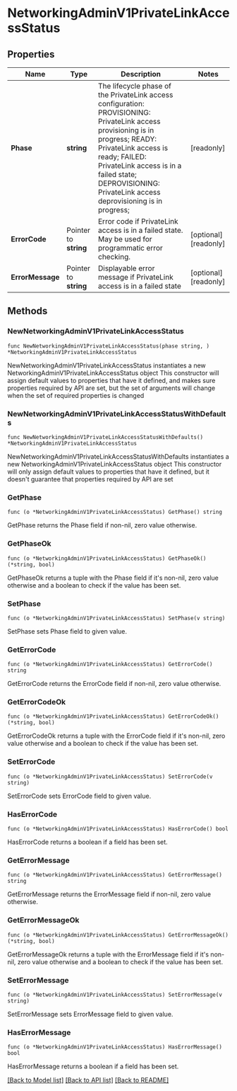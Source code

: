 # NetworkingAdminV1PrivateLinkAccessStatus

## Properties

Name | Type | Description | Notes
------------ | ------------- | ------------- | -------------
**Phase** | **string** | The lifecycle phase of the PrivateLink access configuration:   PROVISIONING: PrivateLink access provisioning is in progress;   READY:  PrivateLink access is ready;   FAILED: PrivateLink access is in a failed state;   DEPROVISIONING: PrivateLink access deprovisioning is in progress;  | [readonly] 
**ErrorCode** | Pointer to **string** | Error code if PrivateLink access is in a failed state. May be used for programmatic error checking. | [optional] [readonly] 
**ErrorMessage** | Pointer to **string** | Displayable error message if PrivateLink access is in a failed state | [optional] [readonly] 

## Methods

### NewNetworkingAdminV1PrivateLinkAccessStatus

`func NewNetworkingAdminV1PrivateLinkAccessStatus(phase string, ) *NetworkingAdminV1PrivateLinkAccessStatus`

NewNetworkingAdminV1PrivateLinkAccessStatus instantiates a new NetworkingAdminV1PrivateLinkAccessStatus object
This constructor will assign default values to properties that have it defined,
and makes sure properties required by API are set, but the set of arguments
will change when the set of required properties is changed

### NewNetworkingAdminV1PrivateLinkAccessStatusWithDefaults

`func NewNetworkingAdminV1PrivateLinkAccessStatusWithDefaults() *NetworkingAdminV1PrivateLinkAccessStatus`

NewNetworkingAdminV1PrivateLinkAccessStatusWithDefaults instantiates a new NetworkingAdminV1PrivateLinkAccessStatus object
This constructor will only assign default values to properties that have it defined,
but it doesn't guarantee that properties required by API are set

### GetPhase

`func (o *NetworkingAdminV1PrivateLinkAccessStatus) GetPhase() string`

GetPhase returns the Phase field if non-nil, zero value otherwise.

### GetPhaseOk

`func (o *NetworkingAdminV1PrivateLinkAccessStatus) GetPhaseOk() (*string, bool)`

GetPhaseOk returns a tuple with the Phase field if it's non-nil, zero value otherwise
and a boolean to check if the value has been set.

### SetPhase

`func (o *NetworkingAdminV1PrivateLinkAccessStatus) SetPhase(v string)`

SetPhase sets Phase field to given value.


### GetErrorCode

`func (o *NetworkingAdminV1PrivateLinkAccessStatus) GetErrorCode() string`

GetErrorCode returns the ErrorCode field if non-nil, zero value otherwise.

### GetErrorCodeOk

`func (o *NetworkingAdminV1PrivateLinkAccessStatus) GetErrorCodeOk() (*string, bool)`

GetErrorCodeOk returns a tuple with the ErrorCode field if it's non-nil, zero value otherwise
and a boolean to check if the value has been set.

### SetErrorCode

`func (o *NetworkingAdminV1PrivateLinkAccessStatus) SetErrorCode(v string)`

SetErrorCode sets ErrorCode field to given value.

### HasErrorCode

`func (o *NetworkingAdminV1PrivateLinkAccessStatus) HasErrorCode() bool`

HasErrorCode returns a boolean if a field has been set.

### GetErrorMessage

`func (o *NetworkingAdminV1PrivateLinkAccessStatus) GetErrorMessage() string`

GetErrorMessage returns the ErrorMessage field if non-nil, zero value otherwise.

### GetErrorMessageOk

`func (o *NetworkingAdminV1PrivateLinkAccessStatus) GetErrorMessageOk() (*string, bool)`

GetErrorMessageOk returns a tuple with the ErrorMessage field if it's non-nil, zero value otherwise
and a boolean to check if the value has been set.

### SetErrorMessage

`func (o *NetworkingAdminV1PrivateLinkAccessStatus) SetErrorMessage(v string)`

SetErrorMessage sets ErrorMessage field to given value.

### HasErrorMessage

`func (o *NetworkingAdminV1PrivateLinkAccessStatus) HasErrorMessage() bool`

HasErrorMessage returns a boolean if a field has been set.


[[Back to Model list]](../README.md#documentation-for-models) [[Back to API list]](../README.md#documentation-for-api-endpoints) [[Back to README]](../README.md)


